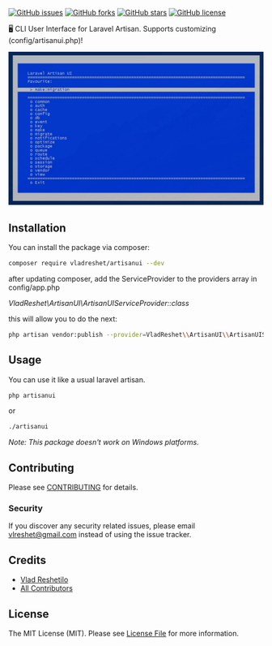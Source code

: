 [![GitHub issues](https://img.shields.io/github/issues/VladReshet/Artisanui)](https://github.com/VladReshet/Artisanui/issues)
[![GitHub forks](https://img.shields.io/github/forks/VladReshet/Artisanui)](https://github.com/VladReshet/Artisanui/network)
[![GitHub stars](https://img.shields.io/github/stars/VladReshet/Artisanui)](https://github.com/VladReshet/Artisanui/stargazers)
[![GitHub license](https://img.shields.io/github/license/VladReshet/Artisanui)](https://github.com/VladReshet/ArtisanUI/blob/master/LICENSE)


🖥️ CLI User Interface for Laravel Artisan. Supports customizing (config/artisanui.php)!

![Preview](./preview.jpg)

## Installation

You can install the package via composer:

```bash
composer require vladreshet/artisanui --dev
```
after updating composer, add the ServiceProvider to the providers array in config/app.php


_VladReshet\ArtisanUI\ArtisanUIServiceProvider::class_


this will allow you to do the next:
```bash
php artisan vendor:publish --provider=VladReshet\\ArtisanUI\\ArtisanUIServiceProvider
```

## Usage

You can use it like a usual laravel artisan.

``` bash
php artisanui
```
or
``` bash
./artisanui
```
_Note: This package doesn't work on Windows platforms._

## Contributing

Please see [CONTRIBUTING](CONTRIBUTING.md) for details.

### Security

If you discover any security related issues, please email vlreshet@gmail.com instead of using the issue tracker.

## Credits

- [Vlad Reshetilo](https://github.com/vladreshet)
- [All Contributors](../../contributors)

## License

The MIT License (MIT). Please see [License File](LICENSE.md) for more information.
